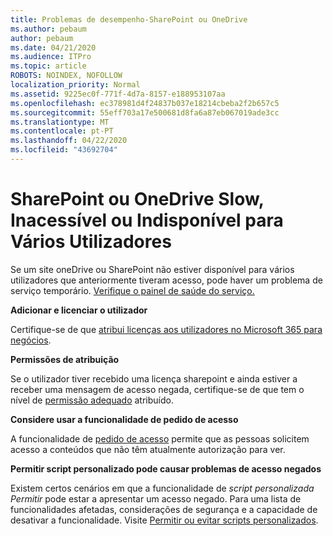 ```yaml
---
title: Problemas de desempenho-SharePoint ou OneDrive
ms.author: pebaum
author: pebaum
ms.date: 04/21/2020
ms.audience: ITPro
ms.topic: article
ROBOTS: NOINDEX, NOFOLLOW
localization_priority: Normal
ms.assetid: 9225ec0f-771f-4d7a-8157-e188953107aa
ms.openlocfilehash: ec378981d4f24837b037e18214cbeba2f2b657c5
ms.sourcegitcommit: 55eff703a17e500681d8fa6a87eb067019ade3cc
ms.translationtype: MT
ms.contentlocale: pt-PT
ms.lasthandoff: 04/22/2020
ms.locfileid: "43692704"
---
```

# <a name="sharepoint-or-onedrive-slow-inaccessible-or-unavailable-for-multiple-users"></a>SharePoint ou OneDrive Slow, Inacessível ou Indisponível para Vários Utilizadores

Se um site oneDrive ou SharePoint não estiver disponível para vários utilizadores que anteriormente tiveram acesso, pode haver um problema de serviço temporário. [Verifique o painel de saúde do serviço.](https://portal.office.com/adminportal/home#/servicehealth)

**Adicionar e licenciar o utilizador**

Certifique-se de que [atribui licenças aos utilizadores no Microsoft 365 para negócios](https://docs.microsoft.com/office365/admin/subscriptions-and-billing/assign-licenses-to-users?view=o365-worldwide&amp;tabs=One).


**Permissões de atribuição**

Se o utilizador tiver recebido uma licença sharepoint e ainda estiver a receber uma mensagem de acesso negada, certifique-se de que tem o nível de [permissão adequado](https://docs.microsoft.com/sharepoint/understanding-permission-levels) atribuído.

**Considere usar a funcionalidade de pedido de acesso**

A funcionalidade de [pedido de acesso](https://support.office.com/article/Set-up-and-manage-access-requests-94B26E0B-2822-49D4-929A-8455698654B3) permite que as pessoas solicitem acesso a conteúdos que não têm atualmente autorização para ver.

**Permitir script personalizado pode causar problemas de acesso negados**

Existem certos cenários em que a funcionalidade de *script personalizada Permitir* pode estar a apresentar um acesso negado. Para uma lista de funcionalidades afetadas, considerações de segurança e a capacidade de desativar a funcionalidade. Visite [Permitir ou evitar scripts personalizados](https://docs.microsoft.com/sharepoint/allow-or-prevent-custom-script).


